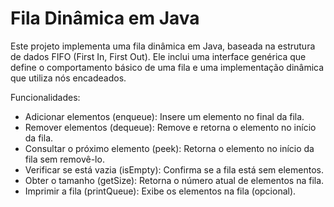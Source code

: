 # Fila Dinâmica em Java
Este projeto implementa uma fila dinâmica em Java, baseada na estrutura de dados FIFO (First In, First Out). Ele inclui uma interface genérica que define o comportamento básico de uma fila e uma implementação dinâmica que utiliza nós encadeados.

Funcionalidades:
- Adicionar elementos (enqueue): Insere um elemento no final da fila.
- Remover elementos (dequeue): Remove e retorna o elemento no início da fila.
- Consultar o próximo elemento (peek): Retorna o elemento no início da fila sem removê-lo.
- Verificar se está vazia (isEmpty): Confirma se a fila está sem elementos.
- Obter o tamanho (getSize): Retorna o número atual de elementos na fila.
- Imprimir a fila (printQueue): Exibe os elementos na fila (opcional).